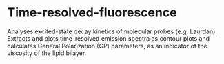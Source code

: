 # Time-resolved-fluorescence
Analyses excited-state decay kinetics of molecular probes (e.g. Laurdan). Extracts and plots time-resolved emission spectra as contour plots and calculates General Polarization (GP) parameters, as an indicator of the viscosity of the lipid bilayer.
